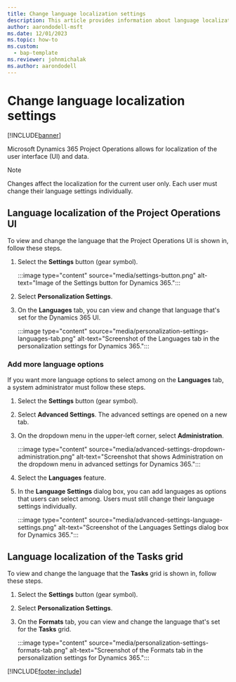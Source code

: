 ```yaml
---
title: Change language localization settings
description: This article provides information about language localization in Dynamics 365 Project Operations.
author: aarondodell-msft
ms.date: 12/01/2023
ms.topic: how-to
ms.custom: 
  - bap-template
ms.reviewer: johnmichalak
ms.author: aarondodell
---
```


# Change language localization settings

[!INCLUDE[banner](../includes/banner.md)]

Microsoft Dynamics 365 Project Operations allows for localization of the user interface (UI) and data.

> [!NOTE]
> Changes affect the localization for the current user only. Each user must change their language settings individually.

## Language localization of the Project Operations UI

To view and change the language that the Project Operations UI is shown in, follow these steps.

1. Select the **Settings** button (gear symbol).

    :::image type="content" source="media/settings-button.png" alt-text="Image of the Settings button for Dynamics 365.":::

1. Select **Personalization Settings**.
1. On the **Languages** tab, you can view and change that language that's set for the Dynamics 365 UI.

    :::image type="content" source="media/personalization-settings-languages-tab.png" alt-text="Screenshot of the Languages tab in the personalization settings for Dynamics 365.":::

### Add more language options

If you want more language options to select among on the **Languages** tab, a system administrator must follow these steps.

1. Select the **Settings** button (gear symbol).
1. Select **Advanced Settings**. The advanced settings are opened on a new tab.
1. On the dropdown menu in the upper-left corner, select **Administration**.

    :::image type="content" source="media/advanced-settings-dropdown-administration.png" alt-text="Screenshot that shows Administration on the dropdown menu in advanced settings for Dynamics 365.":::

1. Select the **Languages** feature.
1. In the **Language Settings** dialog box, you can add languages as options that users can select among. Users must still change their language settings individually.

    :::image type="content" source="media/advanced-settings-language-settings.png" alt-text="Screenshot of the Languages Settings dialog box for Dynamics 365.":::

## Language localization of the Tasks grid

To view and change the language that the **Tasks** grid is shown in, follow these steps.

1. Select the **Settings** button (gear symbol).
1. Select **Personalization Settings**.
1. On the **Formats** tab, you can view and change the language that's set for the **Tasks** grid.

    :::image type="content" source="media/personalization-settings-formats-tab.png" alt-text="Screenshot of the Formats tab in the personalization settings for Dynamics 365.":::

[!INCLUDE[footer-include](../includes/footer-banner.md)]
